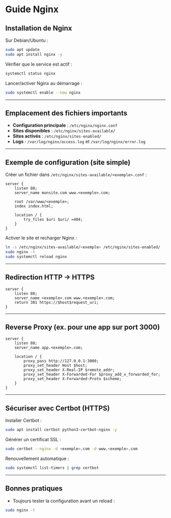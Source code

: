 # Guide Nginx

## Installation de Nginx

Sur Debian/Ubuntu :

```bash
sudo apt update
sudo apt install nginx -y
```

Vérifier que le service est actif :

```bash
systemctl status nginx
```

Lancer/activer Nginx au démarrage :

```bash
sudo systemctl enable --now nginx
```

---

## Emplacement des fichiers importants

- **Configuration principale** : `/etc/nginx/nginx.conf`
- **Sites disponibles** : `/etc/nginx/sites-available/`
- **Sites activés** : `/etc/nginx/sites-enabled/`
- **Logs** : `/var/log/nginx/access.log` et `/var/log/nginx/error.log`

---

## Exemple de configuration (site simple)

Créer un fichier dans `/etc/nginx/sites-available/<exemple>.conf` :

```nginx
server {
    listen 80;
    server_name monsite.com www.<exemple>.com;

    root /var/www/<exemple>;
    index index.html;

    location / {
        try_files $uri $uri/ =404;
    }
}
```

Activer le site et recharger Nginx :

```bash
ln -s /etc/nginx/sites-available/<exemple> /etc/nginx/sites-enabled/
sudo nginx -t
sudo systemctl reload nginx
```

---

## Redirection HTTP → HTTPS

```nginx
server {
    listen 80;
    server_name <exemple>.com www.<exemple>.com;
    return 301 https://$host$request_uri;
}
```

---

## Reverse Proxy (ex. pour une app sur port 3000)

```nginx
server {
    listen 80;
    server_name app.<exemple>.com;

    location / {
        proxy_pass http://127.0.0.1:3000;
        proxy_set_header Host $host;
        proxy_set_header X-Real-IP $remote_addr;
        proxy_set_header X-Forwarded-For $proxy_add_x_forwarded_for;
        proxy_set_header X-Forwarded-Proto $scheme;
    }
}
```

---

## Sécuriser avec Certbot (HTTPS)

Installer Certbot :

```bash
sudo apt install certbot python3-certbot-nginx -y
```

Générer un certificat SSL :

```bash
sudo certbot --nginx -d <exemple>.com -d www.<exemple>.com
```

Renouvellement automatique :

```bash
sudo systemctl list-timers | grep certbot
```

---

## Bonnes pratiques

- Toujours tester la configuration avant un reload :

```bash
sudo nginx -t
```
